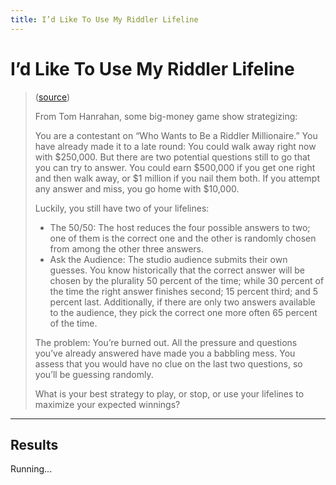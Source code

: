 ```yaml
---
title: I’d Like To Use My Riddler Lifeline  
---
```


# I’d Like To Use My Riddler Lifeline 

> ([source](https://fivethirtyeight.com/features/id-like-to-use-my-riddler-lifeline/))
>
> From Tom Hanrahan, some big-money game show strategizing:
>
> You are a contestant on “Who Wants to Be a Riddler Millionaire.” You have already made it to
> a late round: You could walk away right now with $250,000. But there are two potential questions
> still to go that you can try to answer. You could earn $500,000 if you get one right and then
> walk away, or $1 million if you nail them both. If you attempt any answer and miss, you go home
> with $10,000.
>
> Luckily, you still have two of your lifelines:
>
>  *  The 50/50: The host reduces the four possible answers to two; one of them is the correct one and the other is randomly chosen from among the other three answers.
>  *  Ask the Audience: The studio audience submits their own guesses. You know historically that the correct answer will be chosen by the plurality 50 percent of the time; while 30 percent of the time the right answer finishes second; 15 percent third; and 5 percent last. Additionally, if there are only two answers available to the audience, they pick the correct one more often 65 percent of the time.
>
> The problem: You’re burned out. All the pressure and questions you’ve already answered have made
> you a babbling mess. You assess that you would have no clue on the last two questions,
> so you’ll be guessing randomly.
>
> What is your best strategy to play, or stop, or use your lifelines to maximize your expected winnings?

---

## Results

<div id="results">Running...</div>

<script>
    // Load in `Game` component
    {% include 2018-09-07-id-like-to-use-my-riddler-lifeline.js %}

    document.addEventListener('DOMContentLoaded', function() {
        runEntireSimulation();
    });
</script>